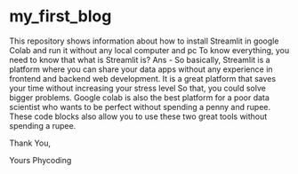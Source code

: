 # my_first_blog
This repository shows information about how to install Streamlit in google Colab and run it without any local computer and pc
To know everything, you need to know that what is Streamlit is?
Ans - So basically, Streamlit is a platform where you can share your data apps without any experience in frontend and backend web development. It is a great platform that saves your time without increasing your stress level So that, you could solve bigger problems.
Google colab is also the best platform for a poor data scientist who wants to be perfect without spending a penny and rupee.
These code blocks also allow you to use these two great tools without spending a rupee.

Thank You,

Yours Phycoding
